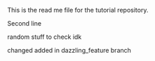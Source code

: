 This is the read me file for the tutorial repository.

Second line


random stuff to check idk

changed added in dazzling_feature branch
